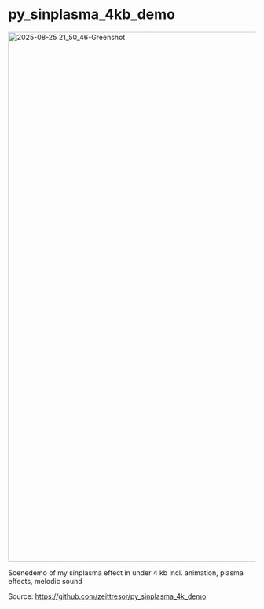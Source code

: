 # py_sinplasma_4kb_demo

<img width="2560" height="1080" alt="2025-08-25 21_50_46-Greenshot" src="https://github.com/user-attachments/assets/f6e6fb7f-325a-4ef5-a31b-2e444793c0d7" />

Scenedemo of my sinplasma effect in under 4 kb incl. animation, plasma effects, melodic sound

Source: https://github.com/zeittresor/py_sinplasma_4k_demo
